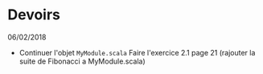 # Devoirs


06/02/2018

* Continuer l'objet `MyModule.scala`
   Faire l'exercice 2.1 page 21 (rajouter la suite de Fibonacci a MyModule.scala)
   
   
